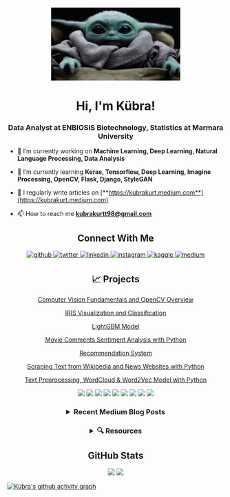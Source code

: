 <p align="center">
<img src="https://github.com/hargun79/hargun79/blob/master/Assets/hi.gif" width="300">
</p>

<h1 align="center"> Hi, I'm Kübra! </h1>
<h3 align="center"> Data Analyst at ENBIOSIS Biotechnology, Statistics at Marmara University </h3>

- 🔭 I’m currently working on **Machine Learning, Deep Learning, Natural Language Processing, Data Analysis**

- 🌱 I’m currently learning **Keras, Tensorflow, Deep Learning, Imagine Processing, OpenCV, Flask, Django, StyleGAN**

- 📝 I regularly write articles on [**https://kubrakurt.medium.com**](https://kubrakurt.medium.com)

- 📫 How to reach me **kubrakurtt98@gmail.com**

<h2 align="center">Connect With Me</h2>

<div align="center">
<a href="https://github.com/kubrakurt" target="_blank">
<img src=https://img.shields.io/badge/github-%2324292e.svg?&style=for-the-badge&logo=github&logoColor=white alt=github style="margin-bottom: 5px;" />
</a>
<a href="https://twitter.com/kubrakurtk" target="_blank">
<img src=https://img.shields.io/badge/twitter-%2300acee.svg?&style=for-the-badge&logo=twitter&logoColor=white alt=twitter style="margin-bottom: 5px;" />
</a>
<a href="https://linkedin.com/in/kubrakurtk" target="_blank">
<img src=https://img.shields.io/badge/linkedin-%231E77B5.svg?&style=for-the-badge&logo=linkedin&logoColor=white alt=linkedin style="margin-bottom: 5px;" />
</a>
<a href="https://instagram.com/kubrakurtk" target="_blank">
<img src=https://img.shields.io/badge/instagram-%23000000.svg?&style=for-the-badge&logo=instagram&logoColor=white alt=instagram style="margin-bottom: 5px;" />
</a>
<a href="https://www.kaggle.com/kubrakurt" target="_blank">
<img src=https://img.shields.io/badge/kaggle-%2344BAE8.svg?&style=for-the-badge&logo=kaggle&logoColor=white alt=kaggle style="margin-bottom: 5px;" />
</a>
<a href="https://kubrakurt.medium.com" target="_blank">
<img src=https://img.shields.io/badge/medium-%23292929.svg?&style=for-the-badge&logo=medium&logoColor=white alt=medium style="margin-bottom: 5px;" />
</a>  
</div>

<h2 align="center">📈 Projects</h2>

<p align="center"> <a href="https://github.com/kubrakurt/cosine_similarity">Computer Vision Fundamentals and OpenCV Overview</a></p>
<p align="center"> <a href="https://github.com/kubrakurt/iris_visualization_and_classification">IRIS Visualization and Classification</a></p>
<p align="center"> <a href="https://github.com/kubrakurt/lightgbm_model">LightGBM Model</a></p>
<p align="center"> <a href="https://github.com/kubrakurt/turkish_movie_sentiment_analysis">Movie Comments Sentiment Analysis with Python</a></p>
<p align="center"> <a href="https://github.com/kubrakurt/recommendation_systems">Recommendation System</a></p>
<p align="center"> <a href="https://github.com/kubrakurt/python_text_scraping">Scraping Text from Wikipedia and News Websites with Python</a></p>
<p align="center"> <a href="https://github.com/kubrakurt/word2vec_model">Text Preprocessing, WordCloud & Word2Vec Model with Python</a></p>

<p align="center">
   <img src="https://i.giphy.com/media/LMt9638dO8dftAjtco/200.webp"   width="30">
   <img src="https://i.giphy.com/media/IdyAQJVN2kVPNUrojM/200.webp" width="30">
   <img src="https://media.giphy.com/media/KzJkzjggfGN5Py6nkT/source.gif" width="30">
   <img src="https://media.giphy.com/media/SU2ic3wTfuC6JhD1lA/giphy.gif" width="30">
   <img src="https://media.giphy.com/media/kH1DBkPNyZPOk0BxrM/giphy.gif" width="70">
   <img src="https://media.giphy.com/media/gjrOAylhpZm3dLnO5J/source.gif" width="60">
   <img src="https://media.giphy.com/media/U4MJ0KpWxlHBJrQH5g/giphy.gif" width="50">
   <img src="https://media.giphy.com/media/H7f5ZGjvKXBaLbBigO/source.gif" width="70">
   <img src="https://media.giphy.com/media/SsCYf6DRFJrOpP0IoM/giphy.gif" width="60">
</p>

<h3 align="center"><details><summary>Recent Medium Blog Posts</summary>
   
<p align="center"> <a href="https://medium.com/deeplab-tech/kosinüs-benzerlik-algoritması-ve-kitap-önerileri-5123cf7c54c1">Kosinüs Benzerlik Algoritması ve Kitap Önerisi Uygulaması</a></p>
<p align="center"> <a href="https://medium.com/kaveai/matematiği-ve-python-uygulamasıyla-lightgbm-hafif-gradyan-artırma-makinesi-18d2f12e7870">Matematiği ve Python Uygulamasıyla LightGBM</a></p>
<p align="center"> <a href="https://medium.com/deeplab-tech/python-ile-film-yorumlarının-duygu-analizi-250870ee175c">Python ile Film Yorumlarının Duygu Analizi</a></p>
<p align="center"> <a href="https://medium.com/deeplab-tech/python-ile-metin-ön-i̇şleme-wordcloud-word2vec-model-87b3e84abdfd">Python ile Metin Ön İşleme, WordCloud & Word2Vec Model</a></p>
<p align="center"> <a href="https://medium.com/deeplab-tech/python-ile-vikipedi-haber-sitelerinden-metin-kazıma-7a64f2e0e3a2">Python ile Vikipedi & Haber Sitelerinden Metin Kazıma</a></p>
<p align="center"> <a href="https://medium.com/kaveai/öneri-sistemleri-recommendation-systems-9c4d981d1750">Python ile Öneri Sistemleri</a></p>

</details></h3>

<h3 align="center"><details><summary>🔍 Resources</summary>
   
<p align="center"> <a href="https://github.com/kubrakurt/data_analysis_resources">Data Analysis</a></p>
<p align="center"> <a href="https://github.com/kubrakurt/data_visualization_resources">Data Visualization</a></p>
<p align="center"> <a href="https://github.com/kubrakurt/machine_learning_resources">Machine Learning</a></p>
<p align="center"> <a href="https://github.com/kubrakurt/natural_language_processing_resources">Natural Language Processing</a></p>

</details></h3>

<h2 align="center">GitHub Stats</h2>

<p align="center">
  <img width="48%" src="https://github-readme-stats.vercel.app/api?username=kubrakurt&show_icons=true&theme=tokyonight" />
  <img width="48%" src="https://github-readme-streak-stats.herokuapp.com/?user=kubrakurt&theme=tokyonight" />
  
 [![Kübra's github activity graph](https://activity-graph.herokuapp.com/graph?username=kubrakurt&theme=react-dark)](https://git.io/kubrakurt)
</p>
